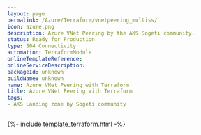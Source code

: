```yaml
---
layout: page
permalink: /Azure/Terraform/vnetpeering_multiss/
icon: azure.png
description: Azure VNet Peering by the AKS Sogeti community.
status: Ready for Production
type: S04 Connectivity
automation: TerraformModule
onlineTemplateReference: 
onlineServiceDescription: 
packageId: unknown
buildName: unknown
name: Azure VNet Peering with Terraform
title: Azure VNet Peering with Terraform
tags:
- AKS Landing zone by Sogeti community
---
```


{%- include template_terraform.html -%}